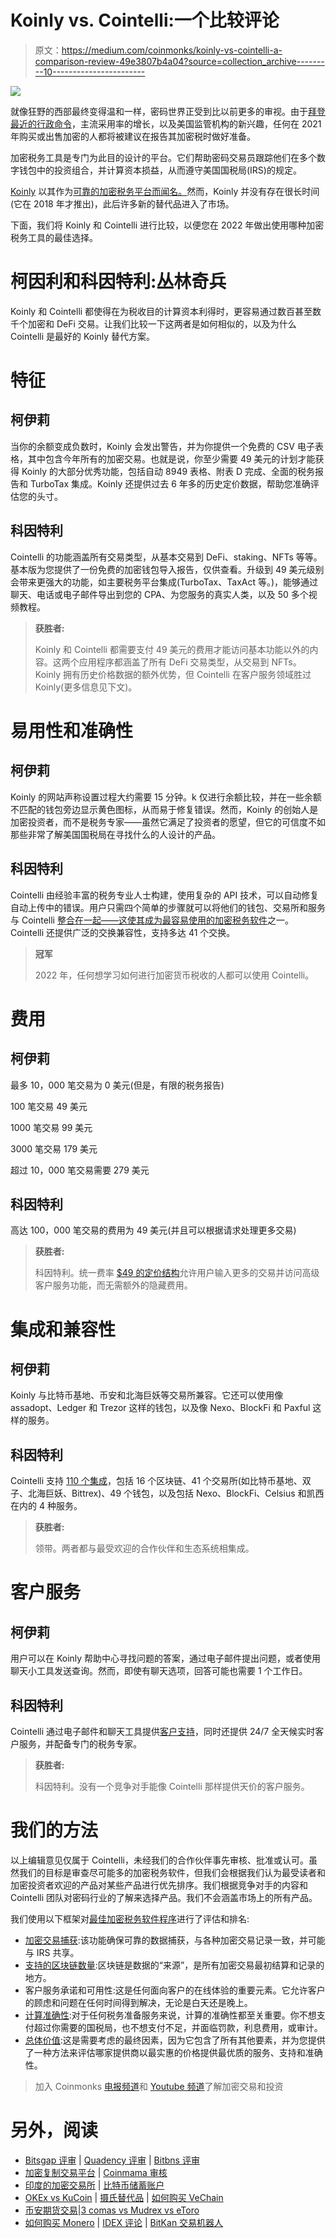 # Koinly vs. Cointelli:一个比较评论

> 原文：<https://medium.com/coinmonks/koinly-vs-cointelli-a-comparison-review-49e3807b4a04?source=collection_archive---------10----------------------->

![](img/1594890f24030f83939dcd2851ebec67.png)

就像狂野的西部最终变得温和一样，密码世界正受到比以前更多的审视。由于[拜登最近的行政命令](https://cointelli.com/blog/biden-executive-order-crypto)，主流采用率的增长，以及美国监管机构的新兴趣，任何在 2021 年购买或出售加密的人都将被建议在报告其加密税时做好准备。

加密税务工具是专门为此目的设计的平台。它们帮助密码交易员跟踪他们在多个数字钱包中的投资组合，并计算资本损益，从而遵守美国国税局(IRS)的规定。

[Koinly](https://coincodecap.com/koinly-review) 以其作为[可靠的加密税务平台而闻名。](/coinmonks/best-crypto-tax-tool-for-my-money-72d4b430816b)然而，Koinly 并没有存在很长时间(它在 2018 年才推出)，此后许多新的替代品进入了市场。

下面，我们将 Koinly 和 Cointelli 进行比较，以便您在 2022 年做出使用哪种加密税务工具的最佳选择。

# 柯因利和科因特利:丛林奇兵

Koinly 和 Cointelli 都使得在为税收目的计算资本利得时，更容易通过数百甚至数千个加密和 DeFi 交易。让我们比较一下这两者是如何相似的，以及为什么 Cointelli 是最好的 Koinly 替代方案。

# 特征

## 柯伊莉

当你的余额变成负数时，Koinly 会发出警告，并为你提供一个免费的 CSV 电子表格，其中包含今年所有的加密交易。也就是说，你至少需要 49 美元的计划才能获得 Koinly 的大部分优秀功能，包括自动 8949 表格、附表 D 完成、全面的税务报告和 TurboTax 集成。Koinly 还提供过去 6 年多的历史定价数据，帮助您准确评估您的头寸。

## 科因特利

Cointelli 的功能涵盖所有交易类型，从基本交易到 DeFi、staking、NFTs 等等。基本版为您提供了一份免费的加密钱包导入报告，仅供查看。升级到 49 美元级别会带来更强大的功能，如主要税务平台集成(TurboTax、TaxAct 等。)，能够通过聊天、电话或电子邮件导出到您的 CPA、为您服务的真实人类，以及 50 多个视频教程。

> **获胜者:**
> 
> Koinly 和 Cointelli 都需要支付 49 美元的费用才能访问基本功能以外的内容。这两个应用程序都涵盖了所有 DeFi 交易类型，从交易到 NFTs。Koinly 拥有历史价格数据的额外优势，但 Cointelli 在客户服务领域胜过 Koinly(更多信息见下文)。

# 易用性和准确性

## 柯伊莉

Koinly 的网站声称设置过程大约需要 15 分钟。k 仅进行余额比较，并在一些余额不匹配的钱包旁边显示黄色图标，从而易于修复错误。然而，Koinly 的创始人是加密投资者，而不是税务专家——虽然它满足了投资者的愿望，但它的可信度不如那些非常了解美国国税局在寻找什么的人设计的产品。

## 科因特利

Cointelli 由经验丰富的税务专业人士构建，使用复杂的 API 技术，可以自动修复自动上传中的错误。用户只需四个简单的步骤就可以将他们的钱包、交易所和服务与 Cointelli [整合在一起——这使其成为](https://cointelli.com/blog/crypto-tax-made-easy)[最容易使用的加密税务软件](https://youtu.be/zcZ7ChRcmT8)之一。Cointelli 还提供广泛的交换兼容性，支持多达 41 个交换。

> **冠军**
> 
> 2022 年，任何想学习如何进行加密货币税收的人都可以使用 Cointelli。

# 费用

## 柯伊莉

最多 10，000 笔交易为 0 美元(但是，有限的税务报告)

100 笔交易 49 美元

1000 笔交易 99 美元

3000 笔交易 179 美元

超过 10，000 笔交易需要 279 美元

## 科因特利

高达 100，000 笔交易的费用为 49 美元(并且可以根据请求处理更多交易)

> **获胜者:**
> 
> 科因特利。统一费率 [$49 的定价结构](https://cointelli.com/pricing)允许用户输入更多的交易并访问高级客户服务功能，而无需额外的隐藏费用。

# 集成和兼容性

## 柯伊莉

Koinly 与比特币基地、币安和北海巨妖等交易所兼容。它还可以使用像 assadopt、Ledger 和 Trezor 这样的钱包，以及像 Nexo、BlockFi 和 Paxful 这样的服务。

## 科因特利

Cointelli 支持 [110 个集成](https://cointelli.com/exchanges)，包括 16 个区块链、41 个交易所(如比特币基地、双子、北海巨妖、Bittrex)、49 个钱包，以及包括 Nexo、BlockFi、Celsius 和凯西在内的 4 种服务。

> **获胜者:**
> 
> 领带。两者都与最受欢迎的合作伙伴和生态系统相集成。

# 客户服务

## 柯伊莉

用户可以在 Koinly 帮助中心寻找问题的答案，通过电子邮件提出问题，或者使用聊天小工具发送查询。然而，即使有聊天选项，回答可能也需要 1 个工作日。

## 科因特利

Cointelli 通过电子邮件和聊天工具提供[客户支持](https://cointelli.com/blog/cointelli-customer-service)，同时还提供 24/7 全天候实时客户服务，并配备专门的税务专家。

> **获胜者:**
> 
> 科因特利。没有一个竞争对手能像 Cointelli 那样提供天价的客户服务。

# 我们的方法

以上编辑意见仅属于 Cointelli，未经我们的合作伙伴事先审核、批准或认可。虽然我们的目标是审查尽可能多的加密税务软件，但我们会根据我们认为最受读者和加密投资者欢迎的产品对某些产品进行优先排序。我们根据竞争对手的内容和 Cointelli 团队对密码行业的了解来选择产品。我们不会涵盖市场上的所有产品。

我们使用以下框架对[最佳加密税务软件程序](https://cointelli.com/blog/best-crypto-tax-software)进行了评估和排名:

*   [加密交易捕获](https://cointelli.com/blog/how-to-choose-the-right-crypto-tax-software):该功能确保可靠的数据捕获，与各种加密交易记录一致，并可能与 IRS 共享。
*   [支持的区块链数量](https://cointelli.com/exchanges):区块链是数据的“来源”，是所有加密交易最初结算和记录的地方。
*   客户服务承诺和可用性:这是任何面向客户的在线体验的重要元素。它允许客户的顾虑和问题在任何时间得到解决，无论是白天还是晚上。
*   [计算准确性](https://cointelli.com/blog/how-to-choose-the-right-crypto-tax-software-2):对于任何税务准备服务来说，计算的准确性都至关重要。你不想支付超过你需要的国税局，也不想支付不足，并面临罚款，利息费用，或审计。
*   [总体价值](https://cointelli.com/blog/how-to-choose-the-right-crypto-tax-software-3):这是需要考虑的最终因素，因为它包含了所有其他要素，并为您提供了一种方法来评估哪家提供商以最实惠的价格提供最优质的服务、支持和准确性。

> 加入 Coinmonks [电报频道](https://t.me/coincodecap)和 [Youtube 频道](https://www.youtube.com/c/coinmonks/videos)了解加密交易和投资

# 另外，阅读

*   [Bitsgap 评审](/coinmonks/bitsgap-review-a-crypto-trading-bot-that-makes-easy-money-a5d88a336df2) | [Quadency 评审](/coinmonks/quadency-review-a-crypto-trading-automation-platform-3068eaa374e1) | [Bitbns 评审](/coinmonks/bitbns-review-38256a07e161)
*   [加密复制交易平台](/coinmonks/top-10-crypto-copy-trading-platforms-for-beginners-d0c37c7d698c) | [Coinmama 审核](/coinmonks/coinmama-review-ace5641bde6e)
*   [印度的加密交易所](/coinmonks/bitcoin-exchange-in-india-7f1fe79715c9) | [比特币储蓄账户](/coinmonks/bitcoin-savings-account-e65b13f92451)
*   [OKEx vs KuCoin](https://coincodecap.com/okex-kucoin) | [摄氏替代品](https://coincodecap.com/celsius-alternatives) | [如何购买 VeChain](https://coincodecap.com/buy-vechain)
*   [币安期货交易](https://coincodecap.com/binance-futures-trading)|[3 comas vs Mudrex vs eToro](https://coincodecap.com/mudrex-3commas-etoro)
*   [如何购买 Monero](https://coincodecap.com/buy-monero) | [IDEX 评论](https://coincodecap.com/idex-review) | [BitKan 交易机器人](https://coincodecap.com/bitkan-trading-bot)